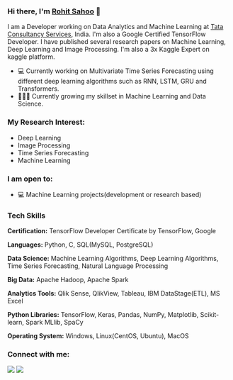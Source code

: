### Hi there, I'm [Rohit Sahoo](https://linkedin.com/in/rohit-sahoo) 👋

I am a Developer working on Data Analytics and Machine Learning at [Tata Consultancy Services](https://www.tcs.com), India. I'm also a Google Certified TensorFlow Developer. I have published several research papers on Machine Learning, Deep Learning and Image Processing. I'm also a 3x Kaggle Expert on kaggle platform.

- 💻 Currently working on Multivariate Time Series Forecasting using different deep learning algorithms such as RNN, LSTM, GRU and Transformers.
- 👨🏽‍💻 Currently growing my skillset in Machine Learning and Data Science.

### **My Research Interest**:
- Deep Learning
- Image Processing
- Time Series Forecasting
- Machine Learning

### **I am open to**:

- 💻 Machine Learning projects(development or research based)

### **Tech Skills**

**Certification:** TensorFlow Developer Certificate by TensorFlow, Google

**Languages:** Python, C, SQL(MySQL, PostgreSQL)

**Data Science:** Machine Learning Algorithms, Deep Learning Algorithms, Time Series Forecasting, Natural Language Processing

**Big Data:** Apache Hadoop, Apache Spark

**Analytics Tools:** Qlik Sense, QlikView, Tableau, IBM DataStage(ETL), MS Excel

**Python Libraries:** TensorFlow, Keras, Pandas, NumPy, Matplotlib, Scikit-learn, Spark MLlib, SpaCy

**Operating System:** Windows, Linux(CentOS, Ubuntu), MacOS



### **Connect with me:**

<p align = "center">

[<img src="https://img.shields.io/badge/kaggle-%2312100E.svg?&style=for-the-badge&logo=kaggle&logoColor=white&color=black" />](https://www.kaggle.com/rohitsahoo)
[<img src="https://img.shields.io/badge/linkedin-%2312100E.svg?&style=for-the-badge&logo=linkedin&logoColor=white&color=black" />](https://www.linkedin.com/in/rohit-sahoo)

</p>
